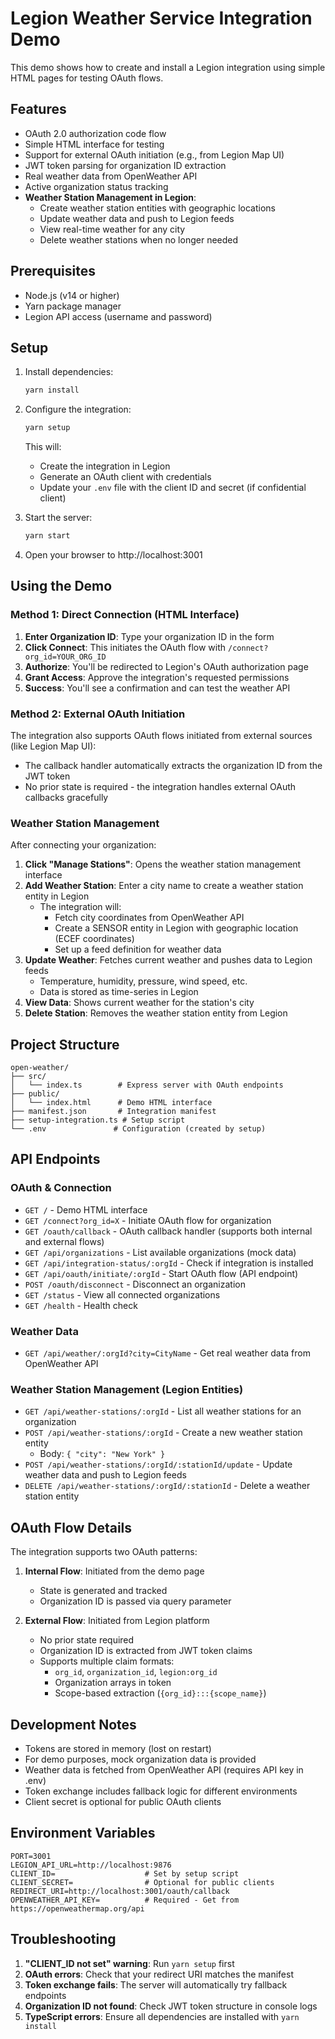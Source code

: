 # Legion Weather Service Integration Demo

This demo shows how to create and install a Legion integration using simple HTML pages for testing OAuth flows.

## Features

- OAuth 2.0 authorization code flow
- Simple HTML interface for testing
- Support for external OAuth initiation (e.g., from Legion Map UI)
- JWT token parsing for organization ID extraction
- Real weather data from OpenWeather API
- Active organization status tracking
- **Weather Station Management in Legion**:
  - Create weather station entities with geographic locations
  - Update weather data and push to Legion feeds
  - View real-time weather for any city
  - Delete weather stations when no longer needed

## Prerequisites

- Node.js (v14 or higher)
- Yarn package manager
- Legion API access (username and password)

## Setup

1. Install dependencies:
   ```bash
   yarn install
   ```

2. Configure the integration:
   ```bash
   yarn setup
   ```
   
   This will:
   - Create the integration in Legion
   - Generate an OAuth client with credentials
   - Update your `.env` file with the client ID and secret (if confidential client)

3. Start the server:
   ```bash
   yarn start
   ```

4. Open your browser to http://localhost:3001

## Using the Demo

### Method 1: Direct Connection (HTML Interface)

1. **Enter Organization ID**: Type your organization ID in the form
2. **Click Connect**: This initiates the OAuth flow with `/connect?org_id=YOUR_ORG_ID`
3. **Authorize**: You'll be redirected to Legion's OAuth authorization page
4. **Grant Access**: Approve the integration's requested permissions
5. **Success**: You'll see a confirmation and can test the weather API

### Method 2: External OAuth Initiation

The integration also supports OAuth flows initiated from external sources (like Legion Map UI):
- The callback handler automatically extracts the organization ID from the JWT token
- No prior state is required - the integration handles external OAuth callbacks gracefully

### Weather Station Management

After connecting your organization:

1. **Click "Manage Stations"**: Opens the weather station management interface
2. **Add Weather Station**: Enter a city name to create a weather station entity in Legion
   - The integration will:
     - Fetch city coordinates from OpenWeather API
     - Create a SENSOR entity in Legion with geographic location (ECEF coordinates)
     - Set up a feed definition for weather data
3. **Update Weather**: Fetches current weather and pushes data to Legion feeds
   - Temperature, humidity, pressure, wind speed, etc.
   - Data is stored as time-series in Legion
4. **View Data**: Shows current weather for the station's city
5. **Delete Station**: Removes the weather station entity from Legion

## Project Structure

```
open-weather/
├── src/
│   └── index.ts        # Express server with OAuth endpoints
├── public/
│   └── index.html      # Demo HTML interface
├── manifest.json       # Integration manifest
├── setup-integration.ts # Setup script
└── .env               # Configuration (created by setup)
```

## API Endpoints

### OAuth & Connection
- `GET /` - Demo HTML interface
- `GET /connect?org_id=X` - Initiate OAuth flow for organization
- `GET /oauth/callback` - OAuth callback handler (supports both internal and external flows)
- `GET /api/organizations` - List available organizations (mock data)
- `GET /api/integration-status/:orgId` - Check if integration is installed
- `GET /api/oauth/initiate/:orgId` - Start OAuth flow (API endpoint)
- `POST /oauth/disconnect` - Disconnect an organization
- `GET /status` - View all connected organizations
- `GET /health` - Health check

### Weather Data
- `GET /api/weather/:orgId?city=CityName` - Get real weather data from OpenWeather API

### Weather Station Management (Legion Entities)
- `GET /api/weather-stations/:orgId` - List all weather stations for an organization
- `POST /api/weather-stations/:orgId` - Create a new weather station entity
  - Body: `{ "city": "New York" }`
- `POST /api/weather-stations/:orgId/:stationId/update` - Update weather data and push to Legion feeds
- `DELETE /api/weather-stations/:orgId/:stationId` - Delete a weather station entity

## OAuth Flow Details

The integration supports two OAuth patterns:

1. **Internal Flow**: Initiated from the demo page
   - State is generated and tracked
   - Organization ID is passed via query parameter

2. **External Flow**: Initiated from Legion platform
   - No prior state required
   - Organization ID is extracted from JWT token claims
   - Supports multiple claim formats:
     - `org_id`, `organization_id`, `legion:org_id`
     - Organization arrays in token
     - Scope-based extraction (`{org_id}:::{scope_name}`)

## Development Notes

- Tokens are stored in memory (lost on restart)
- For demo purposes, mock organization data is provided
- Weather data is fetched from OpenWeather API (requires API key in .env)
- Token exchange includes fallback logic for different environments
- Client secret is optional for public OAuth clients

## Environment Variables

```env
PORT=3001
LEGION_API_URL=http://localhost:9876
CLIENT_ID=                    # Set by setup script
CLIENT_SECRET=                # Optional for public clients
REDIRECT_URI=http://localhost:3001/oauth/callback
OPENWEATHER_API_KEY=          # Required - Get from https://openweathermap.org/api
```

## Troubleshooting

1. **"CLIENT_ID not set" warning**: Run `yarn setup` first
2. **OAuth errors**: Check that your redirect URI matches the manifest
3. **Token exchange fails**: The server will automatically try fallback endpoints
4. **Organization ID not found**: Check JWT token structure in console logs
5. **TypeScript errors**: Ensure all dependencies are installed with `yarn install`